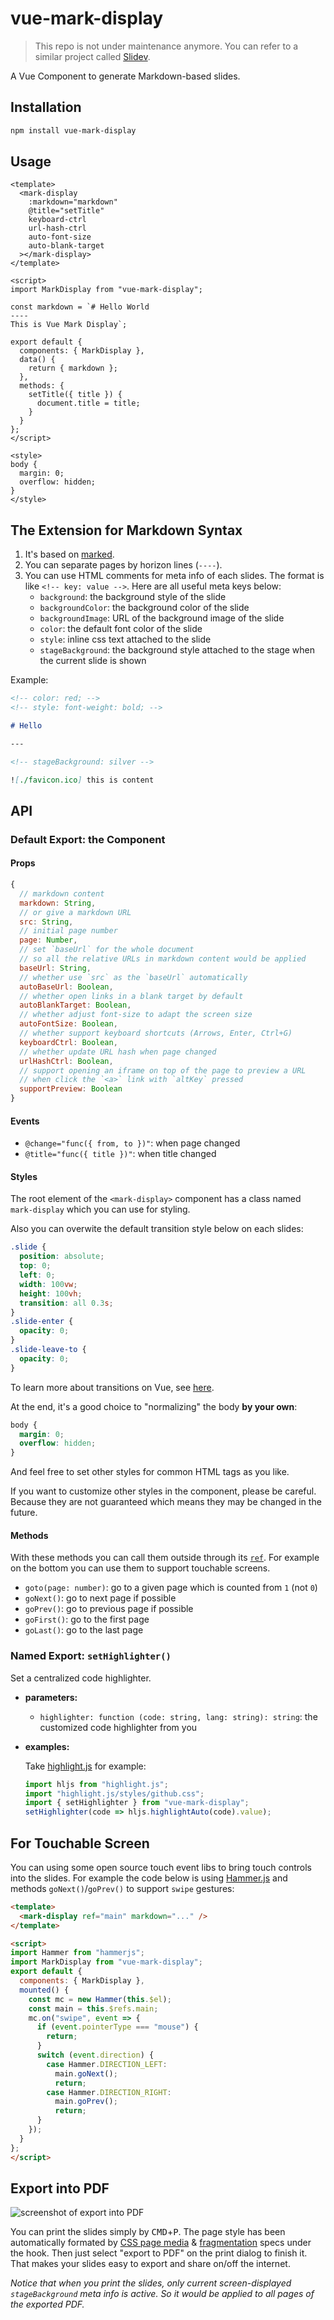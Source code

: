 # vue-mark-display

> This repo is not under maintenance anymore. You can refer to a similar project called [Slidev](https://sli.dev/).

A Vue Component to generate Markdown-based slides.

## Installation

```bash
npm install vue-mark-display
```

## Usage

```vue
<template>
  <mark-display
    :markdown="markdown"
    @title="setTitle"
    keyboard-ctrl
    url-hash-ctrl
    auto-font-size
    auto-blank-target
  ></mark-display>
</template>

<script>
import MarkDisplay from "vue-mark-display";

const markdown = `# Hello World
----
This is Vue Mark Display`;

export default {
  components: { MarkDisplay },
  data() {
    return { markdown };
  },
  methods: {
    setTitle({ title }) {
      document.title = title;
    }
  }
};
</script>

<style>
body {
  margin: 0;
  overflow: hidden;
}
</style>
```

## The Extension for Markdown Syntax

1. It's based on [marked](https://www.npmjs.com/package/marked).
2. You can separate pages by horizon lines (`----`).
3. You can use HTML comments for meta info of each slides. The format is like `<!-- key: value -->`. Here are all useful meta keys below:
   - `background`: the background style of the slide
   - `backgroundColor`: the background color of the slide
   - `backgroundImage`: URL of the background image of the slide
   - `color`: the default font color of the slide
   - `style`: inline css text attached to the slide
   - `stageBackground`: the background style attached to the stage when the current slide is shown

Example:

```markdown
<!-- color: red; -->
<!-- style: font-weight: bold; -->

# Hello

---

<!-- stageBackground: silver -->

![./favicon.ico] this is content
```

## API

### Default Export: the Component

#### Props

```js
{
  // markdown content
  markdown: String,
  // or give a markdown URL
  src: String,
  // initial page number
  page: Number,
  // set `baseUrl` for the whole document
  // so all the relative URLs in markdown content would be applied
  baseUrl: String,
  // whether use `src` as the `baseUrl` automatically
  autoBaseUrl: Boolean,
  // whether open links in a blank target by default
  autoBlankTarget: Boolean,
  // whether adjust font-size to adapt the screen size
  autoFontSize: Boolean,
  // whether support keyboard shortcuts (Arrows, Enter, Ctrl+G)
  keyboardCtrl: Boolean,
  // whether update URL hash when page changed
  urlHashCtrl: Boolean,
  // support opening an iframe on top of the page to preview a URL
  // when click the `<a>` link with `altKey` pressed
  supportPreview: Boolean
}
```

#### Events

- `@change="func({ from, to })"`: when page changed
- `@title="func({ title })"`: when title changed

#### Styles

The root element of the `<mark-display>` component has a class named `mark-display` which you can use for styling.

Also you can overwite the default transition style below on each slides:

```css
.slide {
  position: absolute;
  top: 0;
  left: 0;
  width: 100vw;
  height: 100vh;
  transition: all 0.3s;
}
.slide-enter {
  opacity: 0;
}
.slide-leave-to {
  opacity: 0;
}
```

To learn more about transitions on Vue, see [here](https://vuejs.org/v2/guide/transitions.html).

At the end, it's a good choice to "normalizing" the body **by your own**:

```css
body {
  margin: 0;
  overflow: hidden;
}
```

And feel free to set other styles for common HTML tags as you like.

If you want to customize other styles in the component, please be careful. Because they are not guaranteed which means they may be changed in the future.

#### Methods

With these methods you can call them outside through its [`ref`](https://vuejs.org/v2/api/#ref). For example on the bottom you can use them to support touchable screens.

- `goto(page: number)`: go to a given page which is counted from `1` (not `0`)
- `goNext()`: go to next page if possible
- `goPrev()`: go to previous page if possible
- `goFirst()`: go to the first page
- `goLast()`: go to the last page

### Named Export: `setHighlighter()`

Set a centralized code highlighter.

- **parameters:**
  - `highlighter: function (code: string, lang: string): string`: the customized code highlighter from you
- **examples:**

  Take [highlight.js](https://highlightjs.org) for example:

  ```js
  import hljs from "highlight.js";
  import "highlight.js/styles/github.css";
  import { setHighlighter } from "vue-mark-display";
  setHighlighter(code => hljs.highlightAuto(code).value);
  ```

## For Touchable Screen

You can using some open source touch event libs to bring touch controls into the slides. For example the code below is using [Hammer.js](http://hammerjs.github.io) and methods `goNext()`/`goPrev()` to support `swipe` gestures:

```html
<template>
  <mark-display ref="main" markdown="..." />
</template>

<script>
import Hammer from "hammerjs";
import MarkDisplay from "vue-mark-display";
export default {
  components: { MarkDisplay },
  mounted() {
    const mc = new Hammer(this.$el);
    const main = this.$refs.main;
    mc.on("swipe", event => {
      if (event.pointerType === "mouse") {
        return;
      }
      switch (event.direction) {
        case Hammer.DIRECTION_LEFT:
          main.goNext();
          return;
        case Hammer.DIRECTION_RIGHT:
          main.goPrev();
          return;
      }
    });
  }
};
</script>
```

## Export into PDF

![screenshot of export into PDF](pdf.png)

You can print the slides simply by <kbd>CMD</kbd>+<kbd>P</kbd>. The page style has been automatically formated by [CSS page media](https://drafts.csswg.org/css-page/) & [fragmentation](https://drafts.csswg.org/css-break/) specs under the hook. Then just select "export to PDF" on the print dialog to finish it. That makes your slides easy to export and share on/off the internet.

_Notice that when you print the slides, only current screen-displayed `stageBackground` meta info is active. So it would be applied to all pages of the exported PDF._
